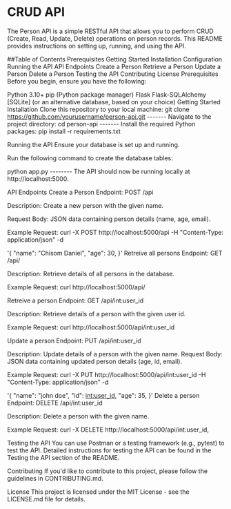 # CRUD API 
The Person API is a simple RESTful API that allows you to perform CRUD (Create, Read, Update, Delete) operations on person records. This README provides instructions on setting up, running, and using the API.

##Table of Contents
Prerequisites
Getting Started
Installation
Configuration
Running the API
API Endpoints
Create a Person
Retrieve a Person
Update a Person
Delete a Person
Testing the API
Contributing
License
Prerequisites
Before you begin, ensure you have the following:

Python 3.10+
pip (Python package manager)
Flask
Flask-SQLAlchemy
[SQLite] (or an alternative database, based on your choice)
Getting Started
Installation
Clone this repository to your local machine: git clone https://github.com/yourusername/person-api.git ------- Navigate to the project directory:
cd person-api ------- Install the required Python packages: pip install -r requirements.txt

Running the API
Ensure your database is set up and running.

Run the following command to create the database tables:

python app.py -------- The API should now be running locally at http://localhost:5000.

API Endpoints
Create a Person
Endpoint: POST /api

Description: Create a new person with the given name.

Request Body: JSON data containing person details (name, age, email).

Example Request: curl -X POST http://localhost:5000/api -H "Content-Type: application/json" -d

'{
"name": "Chisom Daniel",
"age": 30,
}'
Retreive all persons
Endpoint: GET /api/

Description: Retrieve details of all persons in the database.

Example Request: curl http://localhost:5000/api/

Retreive a person
Endpoint: GET /api/int:user_id

Description: Retrieve details of a person with the given user id.

Example Request: curl http://localhost:5000/api/int:user_id

Update a person
Endpoint: PUT /api/int:user_id

Description: Update details of a person with the given name. Request Body: JSON data containing updated person details (age, id, email).

Example Request: curl -X PUT http://localhost:5000/api/int:user_id -H "Content-Type: application/json" -d

'{
    "name": "john doe",
    "id": <int:user_id>,
    "age": 35,
 }'
Delete a person
Endpoint: DELETE /api/int:user_id

Description: Delete a person with the given name.

Example Request: curl -X DELETE http://localhost:5000/api/int:user_id,

Testing the API
You can use Postman or a testing framework (e.g., pytest) to test the API. Detailed instructions for testing the API can be found in the Testing the API section of the README.

Contributing
If you'd like to contribute to this project, please follow the guidelines in CONTRIBUTING.md.

License
This project is licensed under the MIT License - see the LICENSE.md file for details.
